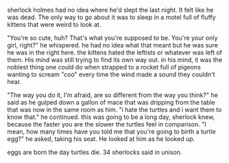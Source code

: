 <!--
title: the turtle hater
order: 4
-->


<p>sherlock holmes had no idea where he'd slept the last night. It felt like he was dead. The only way to go about it was to sleep in a motel full of fluffy kittens that were weird to look at.</p>

<p>"You're so cute, huh? That's what you're supposed to be. You're your only girl, right?" he whispered. he had no idea what that meant but he was sure he was in the right here. the kittens hated the leftists or whatever was left of them. His mind was still trying to find its own way out. in his mind, it was the noblest thing one could do when strapped to a rocket full of pigeons wanting to scream "coo" every time the wind made a sound they couldn't hear.</p>

<p>"The way you do it, I'm afraid, are so different from the way you think?" he said as he gulped down a gallon of mace that was dripping from the table that was now in the same room as him. "i hate the turtles and i want them to know that." he continued. this was going to be a long day, sherlock knew, because the faster you are the slower the turtles feel in comparison. "I mean, how many times have you told me that you're going to birth a turtle egg?" he asked, taking his seat. He looked at him as he looked up.</p>

<p>eggs are born the day turtles die. 34 sherlocks said in unison.</p>